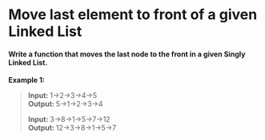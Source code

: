 # Move last element to front of a given Linked List

#### Write a function that moves the last node to the front in a given Singly Linked List.


<strong>Example 1: </strong>
<blockquote><p><strong>Input: </strong>1-&gt;2-&gt;3-&gt;4-&gt;5<br><strong>Output: </strong>5-&gt;1-&gt;2-&gt;3-&gt;4</p><p><strong>Input: </strong>3-&gt;8-&gt;1-&gt;5-&gt;7-&gt;12<br><strong>Output: </strong>12-&gt;3-&gt;8-&gt;1-&gt;5-&gt;7 &nbsp;</p></blockquote>